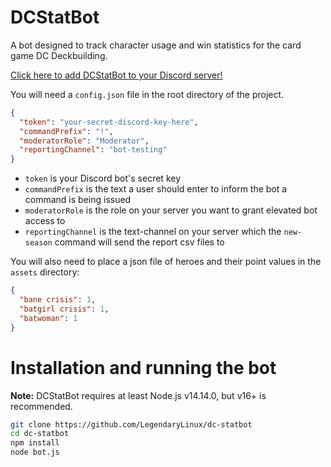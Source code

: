 # DCStatBot

A bot designed to track character usage and win statistics for the card game DC Deckbuilding.

[Click here to add DCStatBot to your Discord server!](https://discord.com/oauth2/authorize?client_id=820171225275432971&scope=bot&permissions=35840)

You will need a `config.json` file in the root directory of the project.
```json
{
  "token": "your-secret-discord-key-here",
  "commandPrefix": "!",
  "moderatorRole": "Moderator",
  "reportingChannel": "bot-testing"
}

```

- `token` is your Discord bot's secret key
- `commandPrefix` is the text a user should enter to inform the bot a command is being issued
- `moderatorRole` is the role on your server you want to grant elevated bot access to
- `reportingChannel` is the text-channel on your server which the `new-season` command will send
    the report csv files to
  
You will also need to place a json file of heroes and their point values in the `assets` directory:
```json
{
  "bane crisis": 1,
  "batgirl crisis": 1,
  "batwoman": 1
}
```

# Installation and running the bot
**Note:** DCStatBot requires at least Node.js v14.14.0, but v16+ is recommended.

```bash
git clone https://github.com/LegendaryLinux/dc-statbot
cd dc-statbot
npm install
node bot.js
```